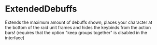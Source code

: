 # ExtendedDebuffs

Extends the maximum amount of debuffs shown, places your character at the bottom of the raid unit frames and hides the keybinds from the action bars! (requires that the option "keep groups together" is disabled in the interface)